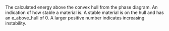 The calculated energy above the convex hull from the phase diagram. An indication of how stable a material is. A stable material is on the hull and has an e_above_hull of 0. A larger positive number indicates increasing instability.